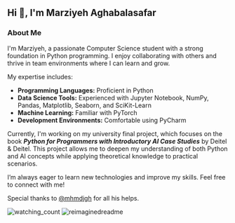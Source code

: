 ## Hi 👋, I'm Marziyeh Aghabalasafar

### About Me

I'm Marziyeh, a passionate Computer Science student with a strong foundation in Python programming. I enjoy collaborating with others and thrive in team environments where I can learn and grow.

My expertise includes:

- <b>Programming Languages:</b> Proficient in Python
- <b>Data Science Tools:</b> Experienced with Jupyter Notebook, NumPy, Pandas, Matplotlib, Seaborn, and SciKit-Learn
- <b>Machine Learning:</b> Familiar with PyTorch
- <b>Development Environments:</b> Comfortable using PyCharm

Currently, I'm working on my university final project, which focuses on the book <b>*Python for Programmers with Introductory AI Case Studies*</b> by Deitel & Deitel. This project allows me to deepen my understanding of both Python and AI concepts while applying theoretical knowledge to practical scenarios.

I’m always eager to learn new technologies and improve my skills. Feel free to connect with me!

Special thanks to <a href="https://github.com/mhmdjgh">@mhmdjgh</a> for all his helps.

<img src="https://komarev.com/ghpvc/?username=MarziyehAghabalasafar&color=brightgreen" alt="watching_count" />




<img src="https://myreadme.vercel.app/api/embed/MarziyehAghabalasafar?panels=userstatistics,toplanguages,commitgraph" alt="reimaginedreadme" />

